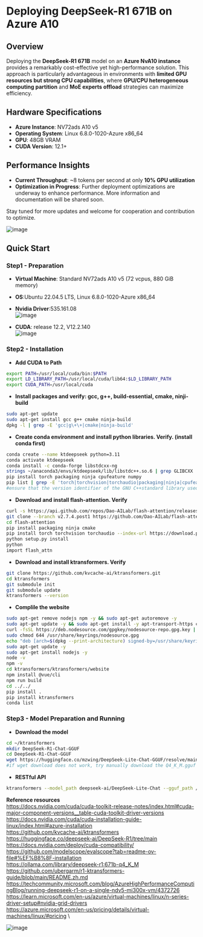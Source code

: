 # Deploying DeepSeek-R1 671B on Azure A10

## Overview
Deploying the **DeepSeek-R1 671B** model on an **Azure NvA10 instance** provides a remarkably cost-effective yet high-performance solution. 
This approach is particularly advantageous in environments with **limited GPU resources but strong CPU capabilities**, where **GPU/CPU heterogeneous computing partition** and **MoE experts offload** strategies can maximize efficiency.
## Hardware Specifications
- **Azure Instance**: NV72ads A10 v5
- **Operating System**: Linux 6.8.0-1020-Azure x86_64
- **GPU**: 48GB VRAM
- **CUDA Version**: 12.1+

## Performance Insights
- **Current Throughput**: ~8 tokens per second at only **10% GPU utilization**
- **Optimization in Progress**: Further deployment optimizations are underway to enhance performance. More information and documentation will be shared soon.

Stay tuned for more updates and welcome for cooperation and contribution to optimize.

![image](https://github.com/user-attachments/assets/0d18299b-4837-4e32-ade6-e55ab7c8eb70)




## Quick Start

### Step1 - Preparation
- **Virtual Machine**: Standard NV72ads A10 v5 (72 vcpus, 880 GiB memory)
- **OS**:Ubuntu 22.04.5 LTS, Linux 6.8.0-1020-Azure x86_64
- **Nvidia Driver**:535.161.08 \
![image](https://github.com/user-attachments/assets/7a568c2f-c262-4a29-9a96-8291f5005dea)

- **CUDA**: release 12.2, V12.2.140 \
![image](https://github.com/user-attachments/assets/b40e0b50-cddc-40fd-8138-67bff067426c)



### Step2 - Installation
- **Add CUDA to Path**
```bash
export PATH=/usr/local/cuda/bin:$PATH
export LD_LIBRARY_PATH=/usr/local/cuda/lib64:$LD_LIBRARY_PATH
export CUDA_PATH=/usr/local/cuda
```

- **Install packages and verify: gcc, g++, build-essential, cmake, ninji-build**
```bash
sudo apt-get update
sudo apt-get install gcc g++ cmake ninja-build
dpkg -l | grep -E 'gcc|g\+\+|cmake|ninja-build'
```

- **Create conda environment and install python libraries. Verify. (install conda first)**
```bash
conda create --name ktdeepseek python=3.11
conda activate ktdeepseek
conda install -c conda-forge libstdcxx-ng
strings ~/anaconda3/envs/ktdeepseek/lib/libstdc++.so.6 | grep GLIBCXX
pip install torch packaging ninja cpufeature numpy
pip list | grep -E 'torch|torchvision|torchaudio|packaging|ninja|cpufeature|numpy'
#ensure that the version identifier of the GNU C++standard library used by Anaconda includes GLIBCXX-3.4.32
```

- **Download and install flash-attention. Verify**
```bash
curl -s https://api.github.com/repos/Dao-AILab/flash-attention/releases | grep "tag_name" | head -1
git clone --branch v2.7.4.post1 https://github.com/Dao-AILab/flash-attention.git
cd flash-attention
pip install packaging ninja cmake
pip install torch torchvision torchaudio --index-url https://download.pytorch.org/whl/cu126
python setup.py install
python
import flash_attn
```

- **Download and install ktransformers. Verify**
```bash
git clone https://github.com/kvcache-ai/ktransformers.git
cd ktransformers
git submodule init
git submodule update
ktransformers --version
```

- **Complile the website**
```bash
sudo apt-get remove nodejs npm -y && sudo apt-get autoremove -y
sudo apt-get update -y && sudo apt-get install -y apt-transport-https ca-certificates curl gnupg
curl -fsSL https://deb.nodesource.com/gpgkey/nodesource-repo.gpg.key | sudo gpg --dearmor -o /usr/share/keyrings/nodesource.gpg
sudo chmod 644 /usr/share/keyrings/nodesource.gpg
echo "deb [arch=$(dpkg --print-architecture) signed-by=/usr/share/keyrings/nodesource.gpg] https://deb.nodesource.com/node_23.x nodistro main" | sudo tee /etc/apt/sources.list.d/nodesource.list
sudo apt-get update -y
sudo apt-get install nodejs -y
node -v
npm -v
cd ktransformers/ktransformers/website
npm install @vue/cli
npm run build
cd ../../
pip install .
pip install ktransformers
conda list
```

### Step3 - Model Preparation and Running
- **Download the model**
```bash
cd ~/ktransformers
mkdir DeepSeek-R1-Chat-GGUF
cd DeepSeek-R1-Chat-GGUF
wget https://huggingface.co/mzwing/DeepSeek-Lite-Chat-GGUF/resolve/main/DeepSeek-Lite-Chat.Q4_K_M.gguf -O DeepSeek-Lite-Chat.Q4_K_M.gguf
#if wget download does not work, try manually download the Q4_K_M.gguf
```
- **RESTful API**
```bash
ktransformers --model_path deepseek-ai/DeepSeek-Lite-Chat --gguf_path /path/to/DeepSeek-Lite-Chat-GGUF  --port 10002 --web True
```



**Reference resources**\
https://docs.nvidia.com/cuda/cuda-toolkit-release-notes/index.html#cuda-major-component-versions__table-cuda-toolkit-driver-versions \
https://docs.nvidia.com/cuda/cuda-installation-guide-linux/index.html#azure-installation \
https://github.com/kvcache-ai/ktransformers \
https://huggingface.co/deepseek-ai/DeepSeek-R1/tree/main \
https://docs.nvidia.com/deploy/cuda-compatibility/ \
https://github.com/modelscope/evalscope?tab=readme-ov-file#%EF%B8%8F-installation \
https://ollama.com/library/deepseek-r1:671b-q4_K_M \
https://github.com/ubergarm/r1-ktransformers-guide/blob/main/README.zh.md \
https://techcommunity.microsoft.com/blog/AzureHighPerformanceComputingBlog/running-deepseek-r1-on-a-single-ndv5-mi300x-vm/4372726 \
https://learn.microsoft.com/en-us/azure/virtual-machines/linux/n-series-driver-setup#nvidia-grid-drivers \
https://azure.microsoft.com/en-us/pricing/details/virtual-machines/linux/#pricing \


![image](https://github.com/user-attachments/assets/ab80a87b-5d20-48af-8743-59f702e35451)
